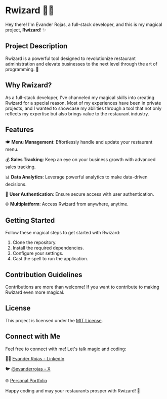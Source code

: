 # Rwizard 🧙‍♂️

Hey there! I'm Evander Rojas, a full-stack developer, and this is my magical project, **Rwizard**! ✨

## Project Description

Rwizard is a powerful tool designed to revolutionize restaurant administration and elevate businesses to the next level through the art of programming. 🚀

## Why Rwizard?

As a full-stack developer, I've channeled my magical skills into creating Rwizard for a special reason. Most of my experiences have been in private projects, and I wanted to showcase my abilities through a tool that not only reflects my expertise but also brings value to the restaurant industry.

## Features

🍽️ **Menu Management**: Effortlessly handle and update your restaurant menu.

💰 **Sales Tracking**: Keep an eye on your business growth with advanced sales tracking.

📊 **Data Analytics**: Leverage powerful analytics to make data-driven decisions.

🔐 **User Authentication**: Ensure secure access with user authentication.

🌐 **Multiplatform**: Access Rwizard from anywhere, anytime.

## Getting Started

Follow these magical steps to get started with Rwizard:

1. Clone the repository.
2. Install the required dependencies.
3. Configure your settings.
4. Cast the spell to run the application.

## Contribution Guidelines

Contributions are more than welcome! If you want to contribute to making Rwizard even more magical.

## License

This project is licensed under the [MIT License](LICENSE.md).

## Connect with Me

Feel free to connect with me! Let's talk magic and coding:

👨‍💻 [Evander Rojas - LinkedIn](www.linkedin.com/in/jesser-rojas)

🐦 [@evanderrojas - X](https://twitter.com/skythunderlml)

🌐 [Personal Portfolio](https://github.com/Evander04?tab=repositories)

Happy coding and may your restaurants prosper with Rwizard! 🌟
